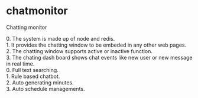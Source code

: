 # chatmonitor
Chatting monitor

<Features>
0. The system is made up of node and redis.<br>
1. It provides the chatting window to be embeded in any other web pages.<br>
2. The chatting window supports active or inactive function.<br>
3. The chating dash board shows chat events like new user or new message in real time.<br>

<Future lists>
0. Full text searching.<br>
1. Rule based chatbot.<br>
2. Auto generating minutes.<br>
3. Auto schedule managements.<br>
